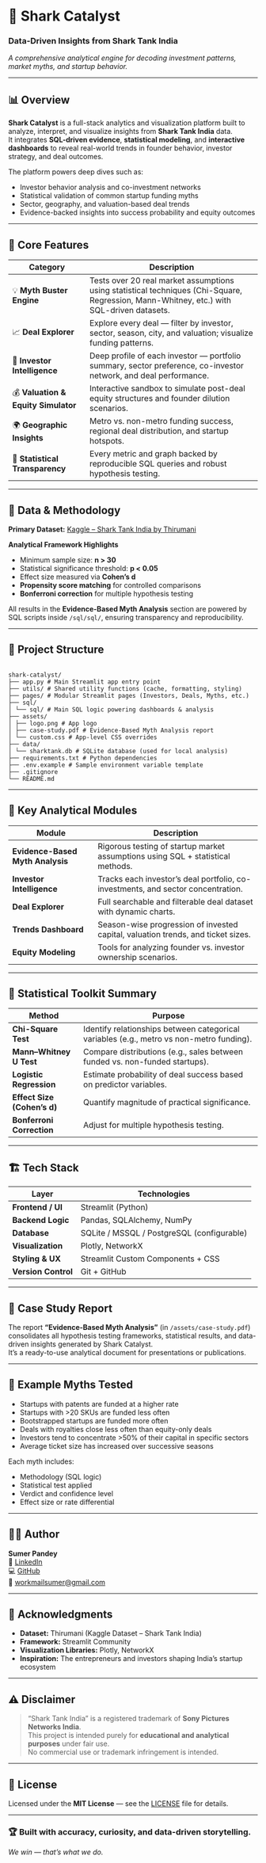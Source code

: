 # 🦈 Shark Catalyst  
### Data-Driven Insights from Shark Tank India  
_A comprehensive analytical engine for decoding investment patterns, market myths, and startup behavior._

---

## 📊 Overview

**Shark Catalyst** is a full-stack analytics and visualization platform built to analyze, interpret, and visualize insights from **Shark Tank India** data.  
It integrates **SQL-driven evidence**, **statistical modeling**, and **interactive dashboards** to reveal real-world trends in founder behavior, investor strategy, and deal outcomes.

The platform powers deep dives such as:

- Investor behavior analysis and co-investment networks  
- Statistical validation of common startup funding myths  
- Sector, geography, and valuation-based deal trends  
- Evidence-backed insights into success probability and equity outcomes  

---

## 🚀 Core Features

| Category | Description |
|-----------|-------------|
| 💡 **Myth Buster Engine** | Tests over 20 real market assumptions using statistical techniques (Chi-Square, Regression, Mann-Whitney, etc.) with SQL-driven datasets. |
| 📈 **Deal Explorer** | Explore every deal — filter by investor, sector, season, city, and valuation; visualize funding patterns. |
| 🧠 **Investor Intelligence** | Deep profile of each investor — portfolio summary, sector preference, co-investor network, and deal performance. |
| 💰 **Valuation & Equity Simulator** | Interactive sandbox to simulate post-deal equity structures and founder dilution scenarios. |
| 🌍 **Geographic Insights** | Metro vs. non-metro funding success, regional deal distribution, and startup hotspots. |
| 🧮 **Statistical Transparency** | Every metric and graph backed by reproducible SQL queries and robust hypothesis testing. |

---

## 🧠 Data & Methodology

**Primary Dataset:** [Kaggle – Shark Tank India by Thirumani](https://www.kaggle.com/datasets/thirumani/shark-tank-india)  

**Analytical Framework Highlights**
- Minimum sample size: **n > 30**
- Statistical significance threshold: **p < 0.05**
- Effect size measured via **Cohen’s d**
- **Propensity score matching** for controlled comparisons
- **Bonferroni correction** for multiple hypothesis testing

All results in the **Evidence-Based Myth Analysis** section are powered by SQL scripts inside `/sql/sql/`, ensuring transparency and reproducibility.

---

## 🧩 Project Structure

<pre><code>
shark-catalyst/
├── app.py # Main Streamlit app entry point
├── utils/ # Shared utility functions (cache, formatting, styling)
├── pages/ # Modular Streamlit pages (Investors, Deals, Myths, etc.)
├── sql/
│ └── sql/ # Main SQL logic powering dashboards & analysis
├── assets/
│ ├── logo.png # App logo
│ ├── case-study.pdf # Evidence-Based Myth Analysis report
│ └── custom.css # App-level CSS overrides
├── data/
│ └── sharktank.db # SQLite database (used for local analysis)
├── requirements.txt # Python dependencies
├── .env.example # Sample environment variable template
├── .gitignore
└── README.md
</code></pre>
---

## 📘 Key Analytical Modules

| Module | Description |
|---------|-------------|
| **Evidence-Based Myth Analysis** | Rigorous testing of startup market assumptions using SQL + statistical methods. |
| **Investor Intelligence** | Tracks each investor’s deal portfolio, co-investments, and sector concentration. |
| **Deal Explorer** | Full searchable and filterable deal dataset with dynamic charts. |
| **Trends Dashboard** | Season-wise progression of invested capital, valuation trends, and ticket sizes. |
| **Equity Modeling** | Tools for analyzing founder vs. investor ownership scenarios. |

---

## 🧮 Statistical Toolkit Summary

| Method | Purpose |
|---------|----------|
| **Chi-Square Test** | Identify relationships between categorical variables (e.g., metro vs non-metro funding). |
| **Mann–Whitney U Test** | Compare distributions (e.g., sales between funded vs. non-funded startups). |
| **Logistic Regression** | Estimate probability of deal success based on predictor variables. |
| **Effect Size (Cohen’s d)** | Quantify magnitude of practical significance. |
| **Bonferroni Correction** | Adjust for multiple hypothesis testing. |

---

## 🏗️ Tech Stack

| Layer | Technologies |
|--------|---------------|
| **Frontend / UI** | Streamlit (Python) |
| **Backend Logic** | Pandas, SQLAlchemy, NumPy |
| **Database** | SQLite / MSSQL / PostgreSQL (configurable) |
| **Visualization** | Plotly, NetworkX |
| **Styling & UX** | Streamlit Custom Components + CSS |
| **Version Control** | Git + GitHub |

---

## 📄 Case Study Report

The report **“Evidence-Based Myth Analysis”** (in `/assets/case-study.pdf`) consolidates all hypothesis testing frameworks, statistical results, and data-driven insights generated by Shark Catalyst.  
It’s a ready-to-use analytical document for presentations or publications.

---

## 🧾 Example Myths Tested

- Startups with patents are funded at a higher rate  
- Startups with >20 SKUs are funded less often  
- Bootstrapped startups are funded more often  
- Deals with royalties close less often than equity-only deals  
- Investors tend to concentrate >50% of their capital in specific sectors  
- Average ticket size has increased over successive seasons  

Each myth includes:
- Methodology (SQL logic)
- Statistical test applied  
- Verdict and confidence level  
- Effect size or rate differential  

---

## 🧑‍💻 Author

**Sumer Pandey**  
🔗 [LinkedIn](https://www.linkedin.com/in/sumerpandey/)  
💻 [GitHub](https://github.com/sumer-oandey)  
📧 workmailsumer@gmail.com  

---

## 💬 Acknowledgments

- **Dataset:** Thirumani (Kaggle Dataset – Shark Tank India)  
- **Framework:** Streamlit Community  
- **Visualization Libraries:** Plotly, NetworkX  
- **Inspiration:** The entrepreneurs and investors shaping India’s startup ecosystem  

---

## ⚠️ Disclaimer

> “Shark Tank India” is a registered trademark of **Sony Pictures Networks India**.  
> This project is intended purely for **educational and analytical purposes** under fair use.  
> No commercial use or trademark infringement is intended.

---

## 🏁 License

Licensed under the **MIT License** — see the [LICENSE](./LICENSE) file for details.

---

### 🏆 Built with accuracy, curiosity, and data-driven storytelling.  
_We win — that’s what we do._
